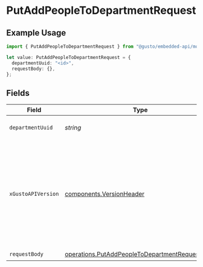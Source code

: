 # PutAddPeopleToDepartmentRequest

## Example Usage

```typescript
import { PutAddPeopleToDepartmentRequest } from "@gusto/embedded-api/models/operations/putaddpeopletodepartment.js";

let value: PutAddPeopleToDepartmentRequest = {
  departmentUuid: "<id>",
  requestBody: {},
};
```

## Fields

| Field                                                                                                                                                                                                                        | Type                                                                                                                                                                                                                         | Required                                                                                                                                                                                                                     | Description                                                                                                                                                                                                                  |
| ---------------------------------------------------------------------------------------------------------------------------------------------------------------------------------------------------------------------------- | ---------------------------------------------------------------------------------------------------------------------------------------------------------------------------------------------------------------------------- | ---------------------------------------------------------------------------------------------------------------------------------------------------------------------------------------------------------------------------- | ---------------------------------------------------------------------------------------------------------------------------------------------------------------------------------------------------------------------------- |
| `departmentUuid`                                                                                                                                                                                                             | *string*                                                                                                                                                                                                                     | :heavy_check_mark:                                                                                                                                                                                                           | The UUID of the department                                                                                                                                                                                                   |
| `xGustoAPIVersion`                                                                                                                                                                                                           | [components.VersionHeader](../../models/components/versionheader.md)                                                                                                                                                         | :heavy_minus_sign:                                                                                                                                                                                                           | Determines the date-based API version associated with your API call. If none is provided, your application's [minimum API version](https://docs.gusto.com/embedded-payroll/docs/api-versioning#minimum-api-version) is used. |
| `requestBody`                                                                                                                                                                                                                | [operations.PutAddPeopleToDepartmentRequestBody](../../models/operations/putaddpeopletodepartmentrequestbody.md)                                                                                                             | :heavy_check_mark:                                                                                                                                                                                                           | N/A                                                                                                                                                                                                                          |